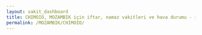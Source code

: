 ```yaml
---
layout: vakit_dashboard
title: CHIMOIO, MOZAMBIK için iftar, namaz vakitleri ve hava durumu - ilçe/eyalet seç
permalink: /MOZAMBIK/CHIMOIO/
---
```


<script type="text/javascript">
  var GLOBAL_COUNTRY = 'MOZAMBIK';
  var GLOBAL_CITY = 'CHIMOIO';
  var GLOBAL_STATE = '';
  var lat = 72;
  var lon = 21;
</script>
